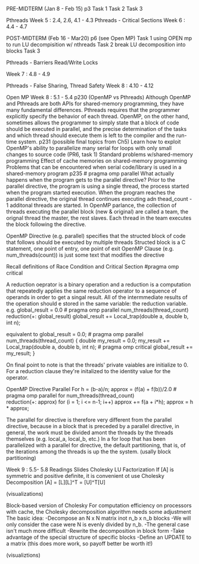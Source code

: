 PRE-MIDTERM (Jan 8 - Feb 15)
p3
Task 1
Task 2
Task 3

Pthreads
Week 5 : 2.4, 2.6, 4.1 - 4.3
Pthreads - Critical Sections
Week 6 : 4.4 - 4.7

POST-MIDTERM (Feb 16 - Mar20)
p6
(see Open MP)
Task 1 using OPEN mp to run LU decompisition w/ nthreads
Task 2 break LU decomposition into blocks
Task 3

Pthreads - Barriers Read/Write Locks

Week 7 : 4.8 - 4.9

Pthreads - False Sharing, Thread Safety
Week 8 : 4.10 - 4.12


Open MP
Week 8 : 5.1 - 5.4
p230 (OpenMP vs Pthreads)
Although OpenMP and Pthreads are both APIs for shared-memory programming, they have many fundamental differences. Pthreads requires that the programmer explicitly specify the behavior of each thread. OpenMP, on the other hand, sometimes allows the programmer to simply state that
a block of code should be executed in parallel, and the precise determination of the tasks and which thread should execute them is left to the compiler and the run-time system.
p231 (possible final topics from Ch5)
Learn how to exploit OpenMP's ability to parallelize many serial for loops with only small changes to source code (PR6, task 1)
Standard problems w/shared-memory programming
Effect of cache memories on shared-memory programming
Problems that can be encountered when serial code/library is used in a shared-memory program
p235 # pragma omp parallel
What actually happens when the program gets to the parallel directive?
Prior to the parallel directive, the program is using a single thread, the process started when the program started execution. When the program reaches the parallel directive, the original thread continues executing adn thead_count - 1 additonal threads are started.
In OpenMP parlance, the collection of threads executing the parallel block (new & original) are called a team, the orignal thread the master, the rest slaves. Each thread in the team executes the block following the directive.

OpenMP Directive (e.g. parallel) specifies that the structed block of code that follows should be executed by multiple threads
     Structed block is a C statement, one point of entry, one point of exit
OpenMP Clause (e.g. num_threads(count)) is just some text that modifies the directive

Recall definitions of Race Condition and Critical Section
#pragma omp critical

A reduction oeprator is a binary operation and a reduction is a computation that repeatedly applies the same reduction operator to a sequence of operands in order to get a singal result.  All of the intermmediate results of the operation should e stored in the same variable: the reduction variable.
e.g.
          global_result = 0.0
\#       pragma omp parallel num_threads(thread_count) \
               reduction(+: global_result)
          global_result += Local_trap(double a, double b, int n);

equivalent to
        global_result = 0.0;
\#      pragma omp parallel num_threads(thread_count)
        {
               double my_result = 0.0;
               my_result += Local_trap(double a, double b, int n);
\#             pragma omp critical
               global_result += my_result;
         }

On final point to note is that the threads' private vaiables are initialize to 0.  For a reduction clause they're initalized to the identity value for the operator.

OpenMP Directive   Parallel For
     h = (b-a)/n;
     approx = (f(a) + f(b))/2.0
\#   pragma omp parallel for num_threads(thread_count) \
          reduction(+: approx)
     for (i = 1; i <= n-1; i++)
          approx += f(a + i*h);
     approx = h * approx;

The parallel for directive is therefore very different from the parallel directive, because in a block that is preceded by a parallel directive, in general, the work must be divided amont the threads by the threads themselves (e.g. local_a, local_b, etc.)
In a for loop that has been parallelized with a parallel for directive, the default partitioning, that is, of the iterations among the threads is up the the system. (usally block partitioning)

Week 9 : 5.5-  5.8
Readings
Slides
Cholesky LU Factorization
If [A] is symmetric and positive definite, it is convenient ot use Cholesky Decomposition
[A] = [L][L]^T = [U]^T[U]

(visualizations)

Block-based version of Cholesky
For computation efficiency on processors with cache, the Cholesky decomposition algorithm needs some adjustment
The basic idea:
-Decompose an N x N matrix inot n_b x n_b blocks
-We will only consider the case were N is evenly divided by n_b.
     -The general case isn't much more difficult
-Rewrite the decomposition in block form
-Take advantage of the special structure of specific blocks
-Define an UPDATE to a matrix (this does more work, so payoff better be worth it!)

(visualiztions)
